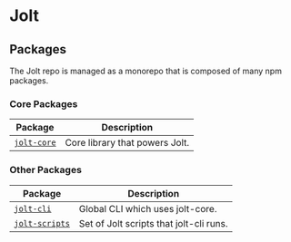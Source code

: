 # Jolt

## Packages

The Jolt repo is managed as a monorepo that is composed of many npm packages.

### Core Packages

| Package | Description |
|---------|-------------|
| [`jolt-core`](/packages/jolt-core) | Core library that powers Jolt. |

### Other Packages

| Package | Description |
|---------|-------------|
| [`jolt-cli`](/packages/jolt-cli) | Global CLI which uses jolt-core. |
| [`jolt-scripts`](/packages/jolt-scripts) | Set of Jolt scripts that jolt-cli runs. |
